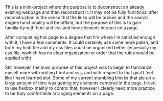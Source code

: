 This is a mini-project where the purpose is to deconstruct an already existing webpage and then reconstruct it. It may not be fully functional after reconstruction in the sense that the links will be broken and the search engine functionality will be offline, but the purpose of this is to gain familiarity with html and css and how elements interact on a page.

After completing this page to a degree that I'm  where I'm satisfied enough with it, I have a few comments. It could certainly use some more polish, and both my hmtl file and my css files could be organized better (especially my css file, wwhich has no clear organization or order that the rules would be applied with)

Still however, the main purpose of this project was to begin to familiarize myself more with writing html and css, and with respect to that goal I feel like I have learned alot. Some of my current stumbling blocks that ate up a large amount of time was getting my elements centered in the page. I tried to use flexbox mainly to control that, however I clearly need more practice to be truly comfortable arranging elements on a page.
